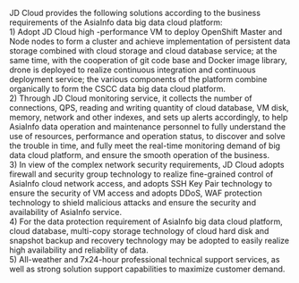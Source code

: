 JD Cloud provides the following solutions according to the business requirements of the AsiaInfo data big data cloud platform:<br/> 1)	 Adopt JD Cloud high -performance VM to deploy OpenShift Master and Node nodes to form a cluster and achieve implementation of persistent data storage combined with cloud storage and cloud database service; at the same time, with the cooperation of git code base and Docker image library, drone is deployed to realize continuous integration and continuous deployment service; the various components of the platform combine organically to form the CSCC data big data cloud platform.<br/> 2)	 Through JD Cloud monitoring service, it collects the number of connections, QPS, reading and writing quantity of cloud database, VM disk, memory, network and other indexes, and sets up alerts accordingly, to help AsiaInfo data operation and maintenance personnel to fully understand the use of resources, performance and operation status, to discover and solve the trouble in time, and fully meet the real-time monitoring demand of big data cloud platform, and ensure the smooth operation of the business.<br/>3)	In view of the complex network security requirements, JD Cloud adopts firewall and security group technology to realize fine-grained control of AsiaInfo cloud network access, and adopts SSH Key Pair technology to ensure the security of VM access and adopts DDoS, WAF protection technology to shield malicious attacks and ensure the security and availability of AsiaInfo service.<br/>4)	For the data protection requirement of AsiaInfo big data cloud platform, cloud database, multi-copy storage technology of cloud hard disk and snapshot backup and recovery technology may be adopted to easily realize high availability and reliability of data.<br/>5)	All-weather and 7x24-hour professional technical support services, as well as strong solution support capabilities to maximize customer demand.